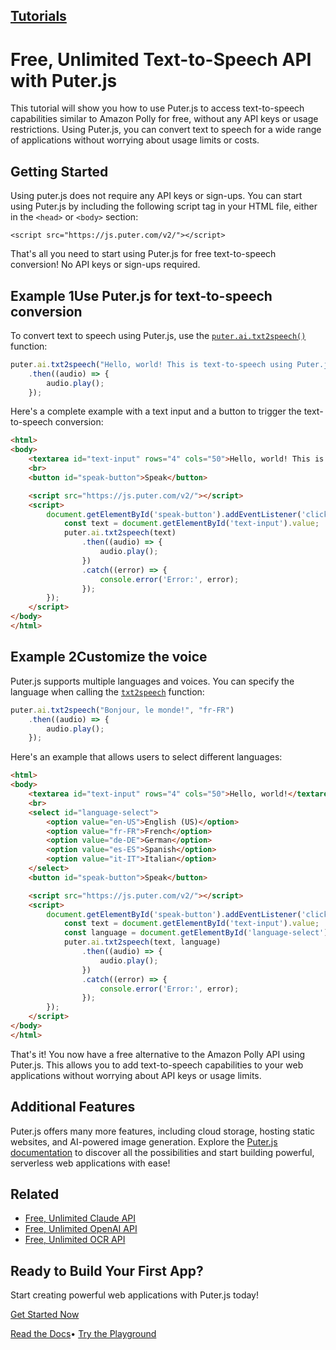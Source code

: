 ## [Tutorials](https://developer.puter.com/tutorials/)

# Free, Unlimited Text-to-Speech API with Puter.js

This tutorial will show you how to use Puter.js to access text-to-speech capabilities similar to Amazon Polly for free, without any API keys or usage restrictions. Using Puter.js, you can convert text to speech for a wide range of applications without worrying about usage limits or costs.

## Getting Started

Using puter.js does not require any API keys or sign-ups. You can start using Puter.js by including the following script tag in your HTML file, either in the `<head>` or `<body>` section:

```hljs xml
<script src="https://js.puter.com/v2/"></script>

```

That's all you need to start using Puter.js for free text-to-speech conversion! No API keys or sign-ups required.

## Example 1Use Puter.js for text-to-speech conversion

To convert text to speech using Puter.js, use the [`puter.ai.txt2speech()`](https://docs.puter.com/AI/chat/) function:

```javascript hljs
puter.ai.txt2speech("Hello, world! This is text-to-speech using Puter.js.")
    .then((audio) => {
        audio.play();
    });

```

Here's a complete example with a text input and a button to trigger the text-to-speech conversion:

```html hljs language-xml
<html>
<body>
    <textarea id="text-input" rows="4" cols="50">Hello, world! This is text-to-speech using Puter.js.</textarea>
    <br>
    <button id="speak-button">Speak</button>

    <script src="https://js.puter.com/v2/"></script>
    <script>
        document.getElementById('speak-button').addEventListener('click', () => {
            const text = document.getElementById('text-input').value;
            puter.ai.txt2speech(text)
                .then((audio) => {
                    audio.play();
                })
                .catch((error) => {
                    console.error('Error:', error);
                });
        });
    </script>
</body>
</html>

```

## Example 2Customize the voice

Puter.js supports multiple languages and voices. You can specify the language when calling the [`txt2speech`](https://docs.puter.com/AI/txt2speech/) function:

```javascript hljs
puter.ai.txt2speech("Bonjour, le monde!", "fr-FR")
    .then((audio) => {
        audio.play();
    });

```

Here's an example that allows users to select different languages:

```html hljs language-xml
<html>
<body>
    <textarea id="text-input" rows="4" cols="50">Hello, world!</textarea>
    <br>
    <select id="language-select">
        <option value="en-US">English (US)</option>
        <option value="fr-FR">French</option>
        <option value="de-DE">German</option>
        <option value="es-ES">Spanish</option>
        <option value="it-IT">Italian</option>
    </select>
    <button id="speak-button">Speak</button>

    <script src="https://js.puter.com/v2/"></script>
    <script>
        document.getElementById('speak-button').addEventListener('click', () => {
            const text = document.getElementById('text-input').value;
            const language = document.getElementById('language-select').value;
            puter.ai.txt2speech(text, language)
                .then((audio) => {
                    audio.play();
                })
                .catch((error) => {
                    console.error('Error:', error);
                });
        });
    </script>
</body>
</html>

```

That's it! You now have a free alternative to the Amazon Polly API using Puter.js. This allows you to add text-to-speech capabilities to your web applications without worrying about API keys or usage limits.

## Additional Features

Puter.js offers many more features, including cloud storage, hosting static websites, and AI-powered image generation. Explore the [Puter.js documentation](https://docs.puter.com/) to discover all the possibilities and start building powerful, serverless web applications with ease!

## Related

- [Free, Unlimited Claude API](https://developer.puter.com/tutorials/free-unlimited-claude-35-sonnet-api)
- [Free, Unlimited OpenAI API](https://developer.puter.com/tutorials/free-unlimited-openai-api)
- [Free, Unlimited OCR API](https://developer.puter.com/tutorials/free-unlimited-ocr-api)

## Ready to Build Your First App?

Start creating powerful web applications with Puter.js today!

[Get Started Now](https://docs.puter.com/getting-started/)

[Read the Docs](https://docs.puter.com/)• [Try the Playground](https://docs.puter.com/playground/)